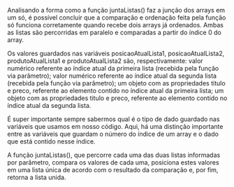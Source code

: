 Analisando a forma como a função juntaListas() faz a junção dos arrays em um só, é possível concluir que a comparação e ordenação feita pela função só funciona corretamente quando recebe dois arrays já ordenados.  Ambas as listas são percorridas em paralelo e comparadas a partir do índice 0 do array.

Os valores guardados nas variáveis posicaoAtualLista1, posicaoAtualLista2, produtoAtualLista1 e produtoAtualLista2 são, respectivamente: valor numérico referente ao índice atual da primeira lista (recebida pela função via parâmetro); valor numérico referente ao índice atual da segunda lista (recebida pela função via parâmetro); um objeto com as propriedades titulo e preco, referente ao elemento contido no índice atual da primeira lista; um objeto com as propriedades titulo e preco, referente ao elemento contido no índice atual da segunda lista.

 É super importante sempre sabermos qual é o tipo de dado guardado nas variáveis que usamos em nosso código. Aqui, há uma distinção importante entre as variáveis que guardam o número do índice de um array e o dado que está contido nesse índice.

 A função juntaListas(), que percorre cada uma das duas listas informadas por parâmetro, compara os valores de cada uma, posiciona estes valores em uma lista única de acordo com o resultado da comparação e, por fim, retorna a lista unida.